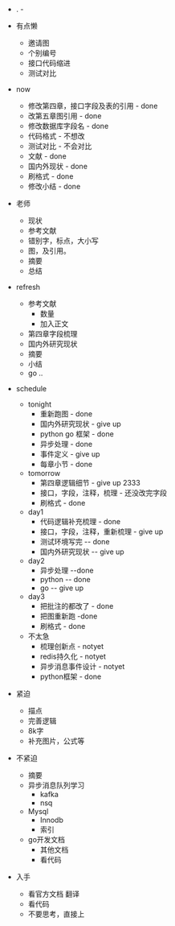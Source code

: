 - . -
* 有点懒
    * 邀请图 
    * 个别编号
    * 接口代码缩进
    * 测试对比
* now
    * 修改第四章，接口字段及表的引用 - done
    * 改第五章图引用 - done
    * 修改数据库字段名 - done
    * 代码格式 - 不想改
    * 测试对比 - 不会对比
    * 文献 - done
    * 国内外现状 - done
    * 刷格式 - done
    * 修改小结 - done
* 老师
    * 现状
    * 参考文献
    * 错别字，标点，大小写
    * 图，及引用。
    * 摘要
    * 总结
* refresh
    * 参考文献
        * 数量
        * 加入正文
    * 第四章字段梳理
    * 国内外研究现状
    * 摘要
    * 小结
    * go ..
* schedule
    * tonight
        * 重新跑图 - done
        * 国内外研究现状 - give up
        * python go 框架 - done
        * 异步处理 - done
        * 事件定义 - give up
        * 每章小节 - done
    * tomorrow
        * 第四章逻辑细节 - give up 2333
        * 接口，字段，注释，梳理 - 还没改完字段
        * 刷格式 - done
    * day1 
        * 代码逻辑补充梳理 - done
        * 接口，字段，注释，重新梳理 - give up
        * 测试环境写完 -- done
        * 国内外研究现状 -- give up
    * day2
        * 异步处理 --done
        * python -- done
        * go -- give up
    * day3
        * 把批注的都改了 - done
        * 把图重新跑 -done
        * 刷格式 - done
    * 不太急
        * 梳理创新点 - notyet
        * redis持久化 - notyet
        * 异步消息事件设计 - notyet
        * python框架 - done


* 紧迫
    * 描点
    * 完善逻辑
    * 8k字
    * 补充图片，公式等



* 不紧迫
    * 摘要
    * 异步消息队列学习
        * kafka
        * nsq
    * Mysql
        * Innodb
        * 索引
    * go开发文档
        * 其他文档
        * 看代码

* 入手
    * 看官方文档 翻译
    * 看代码
    * 不要思考，直接上
